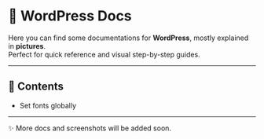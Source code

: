 # 📖 WordPress Docs

Here you can find some documentations for **WordPress**, mostly explained in **pictures**.  
Perfect for quick reference and visual step-by-step guides.  

---

## 🔗 Contents
- Set fonts globally

---

✨ More docs and screenshots will be added soon.
